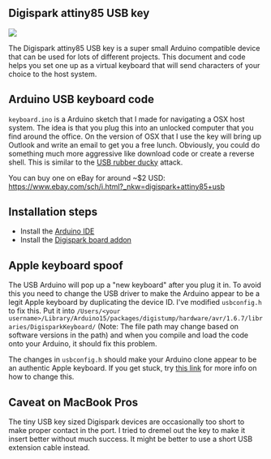## Digispark attiny85 USB key

![](https://s3.amazonaws.com/chris408.com/attiny85.png)

The Digispark attiny85 USB key is a super small Arduino compatible device that can be used for lots of different projects. This document and code helps you set one up as a virtual keyboard that will send characters of your choice to the host system.

## Arduino USB keyboard code
`keyboard.ino` is a Arduino sketch that I made for navigating a OSX host system. The idea is that you plug this into an unlocked computer that you find around the office. On the version of OSX that I use the key will bring up Outlook and write an email to get you a free lunch. Obviously, you could do something much more aggressive like download code or create a reverse shell. This is similar to the [USB rubber ducky](https://www.hak5.org/gear/usb-rubber-ducky) attack.

You can buy one on eBay for around ~$2 USD: https://www.ebay.com/sch/i.html?_nkw=digispark+attiny85+usb

## Installation steps
+ Install the [Arduino IDE](https://www.arduino.cc/en/Main/Software)
+ Install the [Digispark board addon](https://digistump.com/wiki/digispark/tutorials/connecting)

## Apple keyboard spoof
The USB Arduino will pop up a "new keyboard" after you plug it in. To avoid this you need to change the USB driver to make the Arduino appear to be a legit Apple keyboard by duplicating the device ID. I've modified `usbconfig.h` to fix this. Put it into `/Users/<your username>/Library/Arduino15/packages/digistump/hardware/avr/1.6.7/libraries/DigisparkKeyboard/` (Note: The file path may change based on software versions in the path) and when you compile and load the code onto your Arduino, it should fix this problem.

The changes in `usbconfig.h` should make your Arduino clone appear to be an authentic Apple keyboard. If you get stuck, try [this link](https://digistump.com/board/index.php?topic=2612.0) for more info on how to change this.

## Caveat on MacBook Pros
The tiny USB key sized Digispark devices are occasionally too short to make proper contact in the port. I tried to dremel out the key to make it insert better without much success. It might be better to use a short USB extension cable instead.
